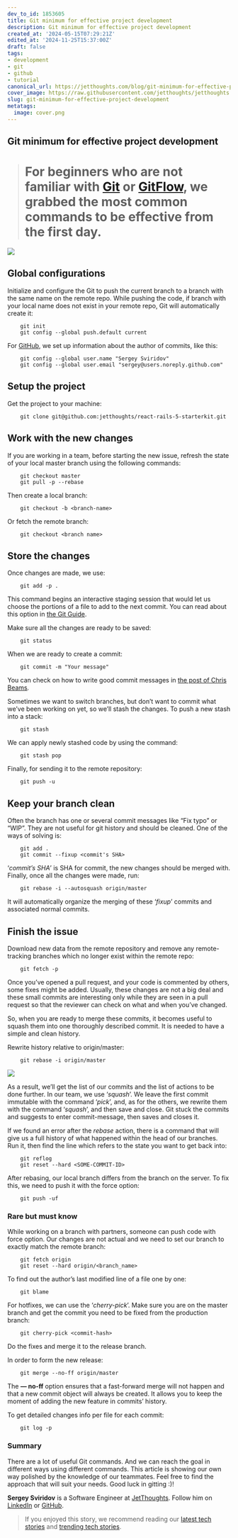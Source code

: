 ```yaml
---
dev_to_id: 1853605
title: Git minimum for effective project development
description: Git minimum for effective project development             For beginners who are not familiar...
created_at: '2024-05-15T07:29:21Z'
edited_at: '2024-11-25T15:37:00Z'
draft: false
tags:
- development
- git
- github
- tutorial
canonical_url: https://jetthoughts.com/blog/git-minimum-for-effective-project-development/
cover_image: https://raw.githubusercontent.com/jetthoughts/jetthoughts.github.io/master/content/blog/git-minimum-for-effective-project-development/cover.png
slug: git-minimum-for-effective-project-development
metatags:
  image: cover.png
---
```


## Git minimum for effective project development
> # For beginners who are not familiar with [Git](https://git-scm.com/) or [GitFlow](https://datasift.github.io/gitflow/), we grabbed the most common commands to be effective from the first day.

![](file_0.png)

## Global configurations

Initialize and configure the Git to push the current branch to a branch with the same name on the remote repo. While pushing the code, if branch with your local name does not exist in your remote repo, Git will automatically create it:
```
    git init
    git config --global push.default current
```
For [GitHub](https://github.com/), we set up information about the author of commits, like this:
```
    git config --global user.name "Sergey Sviridov"
    git config --global user.email "sergey@users.noreply.github.com"
```
## Setup the project

Get the project to your machine:
```
    git clone git@github.com:jetthoughts/react-rails-5-starterkit.git
```
## Work with the new changes

If you are working in a team, before starting the new issue, refresh the state of your local master branch using the following commands:
```
    git checkout master
    git pull -p --rebase
```
Then create a local branch:
```
    git checkout -b <branch-name>
```
Or fetch the remote branch:
```
    git checkout <branch name>
```
## Store the changes

Once changes are made, we use:
```
    git add -p .
```
This command begins an interactive staging session that would let us choose the portions of a file to add to the next commit. You can read about this option in [the Git Guide](https://git-scm.com/docs/git-add#git-add-patch).

Make sure all the changes are ready to be saved:
```
    git status
```
When we are ready to create a commit:
```
    git commit -m "Your message"
```
You can check on how to write good commit messages in [the post of Chris Beams](https://chris.beams.io/posts/git-commit/)*.*

Sometimes we want to switch branches, but don’t want to commit what we’ve been working on yet, so we’ll stash the changes. To push a new stash into a stack:
```
    git stash
```
We can apply newly stashed code by using the command:
```
    git stash pop
```
Finally, for sending it to the remote repository:
```
    git push -u
```
## Keep your branch clean

Often the branch has one or several commit messages like “Fix typo” or “WIP”. They are not useful for git history and should be cleaned. One of the ways of solving is:
```
    git add .
    git commit --fixup <commit's SHA>
```
‘*commit’s SHA*’ is SHA for commit, the new changes should be merged with. Finally, once all the changes were made, run:
```
    git rebase -i --autosquash origin/master
```
It will automatically organize the merging of these ‘*fixup*’ commits and associated normal commits.

## Finish the issue

Download new data from the remote repository and remove any remote-tracking branches which no longer exist within the remote repo:
```
    git fetch -p
```
Once you’ve opened a pull request, and your code is commented by others, some fixes might be added. Usually, these changes are not a big deal and these small commits are interesting only while they are seen in a pull request so that the reviewer can check on what and when you’ve changed.

So, when you are ready to merge these commits, it becomes useful to squash them into one thoroughly described commit. It is needed to have a simple and clean history.

Rewrite history relative to origin/master:
```
    git rebase -i origin/master
```
![](file_1.png)

As a result, we’ll get the list of our commits and the list of actions to be done further. In our team, we use ‘*squash*’. We leave the first commit immutable with the command ‘*pick*’, and, as for the others, we rewrite them with the command ‘*squash*’, and then save and close. Git stuck the commits and suggests to enter commit-message, then saves and closes it.

If we found an error after the *rebase* action, there is a command that will give us a full history of what happened within the head of our branches. Run it, then find the line which refers to the state you want to get back into:
```
    git reflog
    git reset --hard <SOME-COMMIT-ID>
```
After rebasing, our local branch differs from the branch on the server. To fix this, we need to push it with the force option:
```
    git push -uf
```
### Rare but must know

While working on a branch with partners, someone can push code with force option. Our changes are not actual and we need to set our branch to exactly match the remote branch:
```
    git fetch origin
    git reset --hard origin/<branch_name>
```
To find out the author’s last modified line of a file one by one:
```
    git blame
```
For hotfixes, we can use the ‘*cherry-pick*’. Make sure you are on the master branch and get the commit you need to be fixed from the production branch:
```
    git cherry-pick <commit-hash>
```
Do the fixes and merge it to the release branch.

In order to form the new release:
```
    git merge --no-ff origin/master
```
The **— no-ff** option ensures that a fast-forward merge will not happen and that a new commit object will always be created. It allows you to keep the moment of adding the new feature in commits’ history.

To get detailed changes info per file for each commit:
```
    git log -p
```
### Summary

There are a lot of useful Git commands. And we can reach the goal in different ways using different commands. This article is showing our own way polished by the knowledge of our teammates. Feel free to find the approach that will suit your needs. Good luck in gitting :)!

**Sergey Sviridov** is a Software Engineer at [JetThoughts](https://www.jetthoughts.com/). Follow him on [LinkedIn](https://www.linkedin.com/in/sergey-sviridov-83007199) or [GitHub](https://github.com/SviridovSV).
>  If you enjoyed this story, we recommend reading our [latest tech stories](https://jtway.co/latest) and [trending tech stories](https://jtway.co/trending).